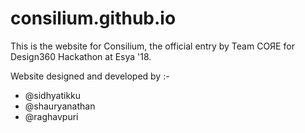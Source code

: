 # consilium.github.io
This is the website for Consilium, the official entry by Team COЯE for Design360 Hackathon at Esya '18.

Website designed and developed by :-
* @sidhyatikku
* @shauryanathan
* @raghavpuri
